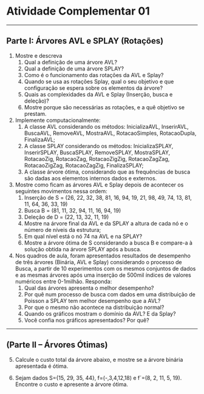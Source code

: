 # Atividade Complementar 01

---

## Parte I: Árvores AVL e SPLAY (Rotações)

1. Mostre e descreva
   1. Qual a definição de uma árvore AVL?
   2. Qual a definição de uma árvore SPLAY?
   3. Como é o funcionamento das rotações da AVL e Splay?
   4. Quando se usa as rotações Splay, qual o seu objetivo e que configuração se espera sobre os elementos da árvore?
   5. Quais as complexidades da AVL e Splay (Inserção, busca e deleção)?
   6. Mostre porque são necessárias as rotações, e a quê objetivo se prestam.
2. Implemente computacionalmente:
   1. A classe AVL considerando os métodos: InicializaAVL, InserirAVL, BuscaAVL, RemoveAVL, MostraAVL, RotacaoSimples, RotacaoDupla, FinalizaAVL;
   2. A classe SPLAY considerando os métodos: InicializaSPLAY, InserirSPLAY, BuscaSPLAY, RemoveSPLAY, MostraSPLAY, RotacaoZig, RotacaoZag, RotacaoZigZig, RotacaoZagZag, RotacaoZigZag, RotacaoZagZig, FinalizaSPLAY;
   3. A classe árvore ótima, considerando que as frequências de busca são dadas aos elementos internos dados e externos.
3. Mostre como ficam as árvores AVL e Splay depois de acontecer os seguintes movimentos nessa ordem:
   1. Inserção de S = (26, 22, 32, 38, 81, 16, 94, 19, 21, 98, 49, 74, 13, 81, 11, 64, 36, 33, 19)
   2. Busca B = (81, 11, 32, 94, 11, 16, 94, 19)
   3. Deleção de D = (22, 13, 32, 11, 19)
   4. Mostre na árvore final da AVL e da SPLAY a altura de cada nó e o número de níveis da estrutura;
   5. Em qual nível está o nó 74 na AVL e na SPLAY?
   6. Mostre a árvore ótima de S considerando a busca B e compare-a à solução obtida na árvore SPLAY após a busca.
4. Nos quadros de aula, foram apresentados resultados de desempenho de três árvores (Binária, AVL e Splay) considerando o processo de Busca, a partir de 10 experimentos com os mesmos conjuntos de dados e as mesmas árvores após uma inserção de 500mil índices de valores numéricos entre 0-1milhão. Responda:
   1. Qual das árvores apresenta o melhor desempenho?
   2. Por quê num processo de busca com dados em uma distribuição de Poisson a SPLAY tem melhor desempenho que a AVL?
   3. Por que o mesmo não acontece na distribuição normal?
   4. Quando os gráficos mostram o domínio da AVL? E da Splay?
   5. Você confia nos gráficos apresentados? Por quê?

---

## (Parte II – Árvores Ótimas)

5. Calcule o custo total da árvore abaixo, e mostre se a árvore binária apresentada é ótima.

6. Sejam dados S={15, 29, 35, 44}, f=(-,3,4,12,18) e f´=(8, 2, 11, 5, 19). Encontre o custo e apresente a árvore ótima.
